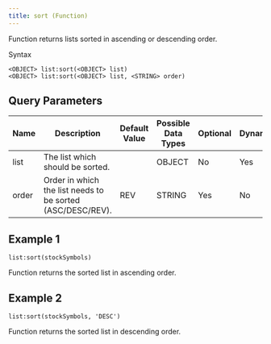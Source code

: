 ```yaml
---
title: sort (Function)
---
```


Function returns lists sorted in ascending or descending order.

Syntax

    <OBJECT> list:sort(<OBJECT> list)
    <OBJECT> list:sort(<OBJECT> list, <STRING> order)

## Query Parameters

| Name  | Description                                                | Default Value | Possible Data Types | Optional | Dynamic |
|-------|------------------------------------------------------------|---------------|---------------------|----------|---------|
| list  | The list which should be sorted.                           |               | OBJECT              | No       | Yes     |
| order | Order in which the list needs to be sorted (ASC/DESC/REV). | REV           | STRING              | Yes      | No      |

## Example 1

    list:sort(stockSymbols)

Function returns the sorted list in ascending order.

## Example 2

    list:sort(stockSymbols, 'DESC')

Function returns the sorted list in descending order.
